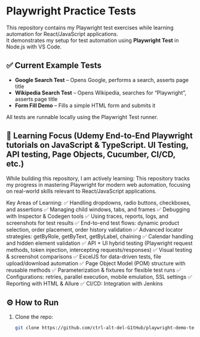 # Playwright Practice Tests

This repository contains my Playwright test exercises while learning automation for React/JavaScript applications.  
It demonstrates my setup for test automation using **Playwright Test** in Node.js with VS Code.

## ✅ Current Example Tests
- **Google Search Test** – Opens Google, performs a search, asserts page title  
- **Wikipedia Search Test** – Opens Wikipedia, searches for “Playwright”, asserts page title  
- **Form Fill Demo** – Fills a simple HTML form and submits it  

All tests are runnable locally using the Playwright Test runner.

## 📘 Learning Focus (Udemy End-to-End Playwright tutorials on JavaScript & TypeScript. UI Testing, API testing, Page Objects, Cucumber, CI/CD, etc.)
While building this repository, I am actively learning:
This repository tracks my progress in mastering Playwright for modern web automation, focusing on real-world skills relevant to React/JavaScript applications.

Key Areas of Learning:
✅ Handling dropdowns, radio buttons, checkboxes, and assertions
✅ Managing child windows, tabs, and frames
✅ Debugging with Inspector & Codegen tools
✅ Using traces, reports, logs, and screenshots for test results
✅ End-to-end test flows: dynamic product selection, order placement, order history validation
✅ Advanced locator strategies: getByRole, getByText, getByLabel, chaining
✅ Calendar handling and hidden element validation
✅ API + UI hybrid testing (Playwright request methods, token injection, intercepting requests/responses)
✅ Visual testing & screenshot comparisons
✅ ExcelJS for data-driven tests, file upload/download automation
✅ Page Object Model (POM) structure with reusable methods
✅ Parameterization & fixtures for flexible test runs
✅ Configurations: retries, parallel execution, mobile emulation, SSL settings
✅ Reporting with HTML & Allure
✅ CI/CD: Integration with Jenkins

## ⚙️ How to Run
1. Clone the repo:
   ```bash
   git clone https://github.com/ctrl-alt-del-G1tHub/playwright-demo-tests.git

